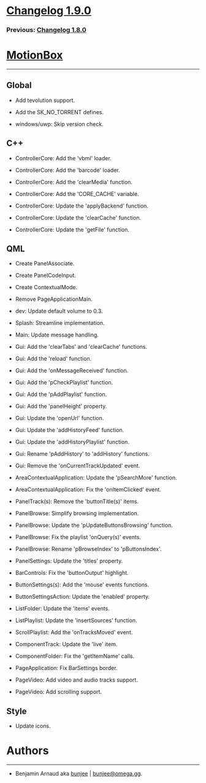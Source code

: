 # [Changelog 1.9.0](https://omega.gg/MotionBox/changes/1.9.0.html)

### Previous: [Changelog 1.8.0](1.8.0.html)

# [MotionBox](https://omega.gg/MotionBox)
---

## Global

- Add tevolution support.

- Add the SK_NO_TORRENT defines.

- windows/uwp: Skip version check.


## C++

- ControllerCore: Add the 'vbml' loader.

- ControllerCore: Add the 'barcode' loader.

- ControllerCore: Add the 'clearMedia' function.

- ControllerCore: Add the 'CORE_CACHE' variable.

- ControllerCore: Update the 'applyBackend' function.

- ControllerCore: Update the 'clearCache' function.

- ControllerCore: Update the 'getFile' function.


## QML

- Create PanelAssociate.

- Create PanelCodeInput.

- Create ContextualMode.

- Remove PageApplicationMain.

- dev: Update default volume to 0.3.

- Splash: Streamline implementation.

- Main: Update message handling.

- Gui: Add the 'clearTabs' and 'clearCache' functions.

- Gui: Add the 'reload' function.

- Gui: Add the 'onMessageReceived' function.

- Gui: Add the 'pCheckPlaylist' function.

- Gui: Add the 'pAddPlaylist' function.

- Gui: Add the 'panelHeight' property.

- Gui: Update the 'openUrl' function.

- Gui: Update the 'addHistoryFeed' function.

- Gui: Update the 'addHistoryPlaylist' function.

- Gui: Rename 'pAddHistory' to 'addHistory' functions.

- Gui: Remove the 'onCurrentTrackUpdated' event.

- AreaContextualApplication: Update the 'pSearchMore' function.

- AreaContextualApplication: Fix the 'onItemClicked' event.

- PanelTrack(s): Remove the 'buttonTitle(s)' items.

- PanelBrowse: Simplify browsing implementation.

- PanelBrowse: Update the 'pUpdateButtonsBrowsing' function.

- PanelBrowse: Fix the playlist 'onQuery(s)' events.

- PanelBrowse: Rename 'pBrowseIndex' to 'pButtonsIndex'.

- PanelSettings: Update the 'titles' property.

- BarControls: Fix the 'buttonOutput' highlight.

- ButtonSettings(s): Add the 'mouse' events functions.

- ButtonSettingsAction: Update the 'enabled' property.

- ListFolder: Update the 'items' events.

- ListPlaylist: Update the 'insertSources' function.

- ScrollPlaylist: Add the 'onTracksMoved' event.

- ComponentTrack: Update the 'live' item.

- ComponentFolder: Fix the 'getItemName' calls.

- PageApplication: Fix BarSettings border.

- PageVideo: Add video and audio tracks support.

- PageVideo: Add scrolling support.


## Style

- Update icons.


# Authors
---

- Benjamin Arnaud aka [bunjee](https://bunjee.me) | <bunjee@omega.gg>.
